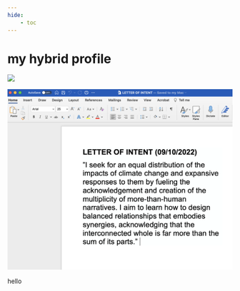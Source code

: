 ```yaml
---
hide:
    - toc
---
```


# my hybrid profile

![](../../images/myhybridprofile/myhybridprofile.png)

![](../../images/myhybridprofile/intent.png)

hello
